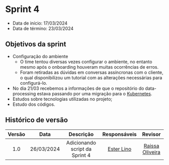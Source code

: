 # Sprint 4

- Data de início: 17/03/2024
- Data de término: 23/03/2024

## Objetivos da sprint
* Configuração do ambiente
    * O time tentou diversas vezes configurar o ambiente, no entanto mesmo após o onboarding houveram muitas ocorrências de erros.
    * Foram retiradas as dúvidas em conversas assíncronas com o cliente, o qual disponibilizou um tutorial com as alterações necessárias para configurá-lo.
* No dia 21/03 recebemos a informações de que o repositório do data-processing estava passando por uma migração para o [Kubernetes](https://kubernetes.io/pt-br/).
* Estudos sobre tecnologias utilizadas no projeto;
* Estudo dos códigos.

## Histórico de versão

| Versão |    Data    |   Descrição   |       Responsáveis        |                     Revisor                     |
| :----: | :--------: | :-----------: | :-----------------------: | :---------------------------------------------: |
|  1.0   | 26/03/2024 | Adicionando script da Sprint 4   | [Ester Lino](https://github.com/esteerlino) |  [Raissa Oliveira](https://github.com/raissamsoliveira)  |

